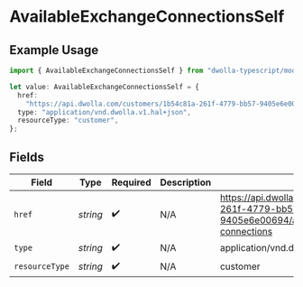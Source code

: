 # AvailableExchangeConnectionsSelf

## Example Usage

```typescript
import { AvailableExchangeConnectionsSelf } from "dwolla-typescript/models";

let value: AvailableExchangeConnectionsSelf = {
  href:
    "https://api.dwolla.com/customers/1b54c81a-261f-4779-bb57-9405e6e00694/available-exchange-connections",
  type: "application/vnd.dwolla.v1.hal+json",
  resourceType: "customer",
};
```

## Fields

| Field                                                                                                | Type                                                                                                 | Required                                                                                             | Description                                                                                          | Example                                                                                              |
| ---------------------------------------------------------------------------------------------------- | ---------------------------------------------------------------------------------------------------- | ---------------------------------------------------------------------------------------------------- | ---------------------------------------------------------------------------------------------------- | ---------------------------------------------------------------------------------------------------- |
| `href`                                                                                               | *string*                                                                                             | :heavy_check_mark:                                                                                   | N/A                                                                                                  | https://api.dwolla.com/customers/1b54c81a-261f-4779-bb57-9405e6e00694/available-exchange-connections |
| `type`                                                                                               | *string*                                                                                             | :heavy_check_mark:                                                                                   | N/A                                                                                                  | application/vnd.dwolla.v1.hal+json                                                                   |
| `resourceType`                                                                                       | *string*                                                                                             | :heavy_check_mark:                                                                                   | N/A                                                                                                  | customer                                                                                             |